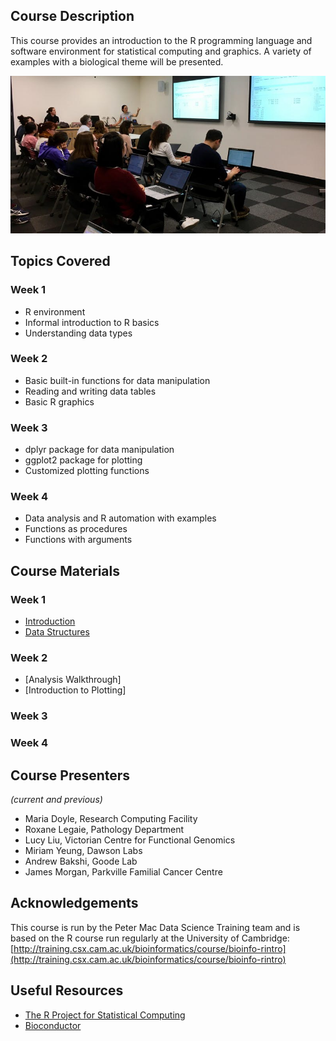 ## Course Description
This course provides an introduction to the R programming language and software environment for statistical computing and graphics. A variety of examples with a biological theme will be presented.

![R workshop](images/rintro.jpg)

## Topics Covered

### Week 1
- R environment
- Informal introduction to R basics
- Understanding data types

### Week 2
- Basic built-in functions for data manipulation
- Reading and writing data tables
- Basic R graphics

### Week 3
- dplyr package for data manipulation
- ggplot2 package for plotting
- Customized plotting functions

### Week 4
- Data analysis and R automation with examples
- Functions as procedures
- Functions with arguments

## Course Materials

### Week 1
- [Introduction](https://rawgit.com/pmacdasci/r-intro/master/Session1.1-intro.nb.html)
- [Data Structures](https://rawgit.com/pmacdasci/r-intro/master/Session1.2-data-structures.nb.html)

### Week 2
- [Analysis Walkthrough]
- [Introduction to Plotting]

### Week 3

### Week 4

## Course Presenters

*(current and previous)*

- Maria Doyle, Research Computing Facility
- Roxane Legaie, Pathology Department
- Lucy Liu, Victorian Centre for Functional Genomics
- Miriam Yeung, Dawson Labs
- Andrew Bakshi, Goode Lab
- James Morgan, Parkville Familial Cancer Centre


## Acknowledgements
This course is run by the Peter Mac Data Science Training team and is based on the R course run regularly at the University of Cambridge:
[http://training.csx.cam.ac.uk/bioinformatics/course/bioinfo-rintro](http://training.csx.cam.ac.uk/bioinformatics/course/bioinfo-rintro)

## Useful Resources

+ [The R Project for Statistical Computing](http://www.r-project.org/)
+ [Bioconductor](http://www.bioconductor.org/)
